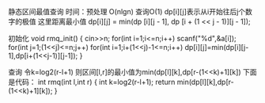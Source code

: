 静态区间最值查询
时间：预处理 O(nlgn) 查询O(1)
dp[i][j]表示从i开始往后j个数字的极值
这里距离最小值
dp[i][j] = min(dp [i][j - 1], dp [i + (1 << j - 1)][j - 1]);

初始化
void rmq_init()
{
    cin>>n;
    for(int i=1;i<=n;i++)
        scanf("%d",&a[i]);
    for(int j=1;(1<<j)<=n;j++)
        for(int i=1;i+(1<<j)-1<=n;i++)
            dp[i][j]=min(dp[i][j-1],dp[i+(1<<j-1)][j-1]);
}

查询
令k=log2(r-l+1)
则区间[l,r]的最小值为min(dp[l][k],dp[r-(1<<k)+1][k])
下面是代码：
int rmq(int l,int r)
{
    int k=log2(r-l+1);
    return min(dp[l][k],dp[r-(1<<k)+1][k]);
}
